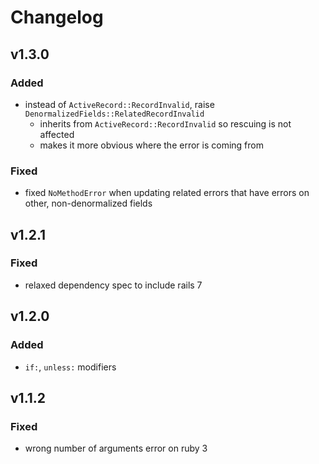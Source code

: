 # Changelog

## v1.3.0
### Added
- instead of `ActiveRecord::RecordInvalid`, raise `DenormalizedFields::RelatedRecordInvalid`
  - inherits from `ActiveRecord::RecordInvalid` so rescuing is not affected
  - makes it more obvious where the error is coming from

### Fixed
- fixed `NoMethodError` when updating related errors that have errors on other, non-denormalized fields

## v1.2.1
### Fixed
- relaxed dependency spec to include rails 7

## v1.2.0
### Added
- `if:`, `unless:` modifiers

## v1.1.2
### Fixed
- wrong number of arguments error on ruby 3

